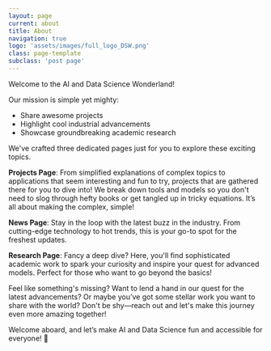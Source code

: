 ```yaml
---
layout: page
current: about
title: About
navigation: true
logo: 'assets/images/full_logo_DSW.png'
class: page-template
subclass: 'post page'
---
```


<p>Welcome to the AI and Data Science Wonderland!</p>

<p>Our mission is simple yet mighty:
<ul>
<li> Share awesome projects </li>
<li> Highlight cool industrial advancements </li>
<li> Showcase groundbreaking academic research </li>
</ul></p>

<p> We've crafted three dedicated pages just for you to explore these exciting topics.</p>

<p> <strong>Projects Page</strong>: From simplified explanations of complex topics to applications that seem interesting and fun to try, projects that are gathered there for you to dive into! We break down tools and models so you don't need to slog through hefty books or get tangled up in tricky equations. It’s all about making the complex, simple!</p>

<p> <strong>News Page</strong>: Stay in the loop with the latest buzz in the industry. From cutting-edge technology to hot trends, this is your go-to spot for the freshest updates.</p>

<p> <strong>Research Page</strong>: Fancy a deep dive? Here, you'll find sophisticated academic work to spark your curiosity and inspire your quest for advanced models. Perfect for those who want to go beyond the basics!</p>

<p> Feel like something's missing? Want to lend a hand in our quest for the latest advancements? Or maybe you’ve got some stellar work you want to share with the world? Don't be shy—reach out and let's make this journey even more amazing together!</p>

<p> Welcome aboard, and let’s make AI and Data Science fun and accessible for everyone! 🚀</p>
